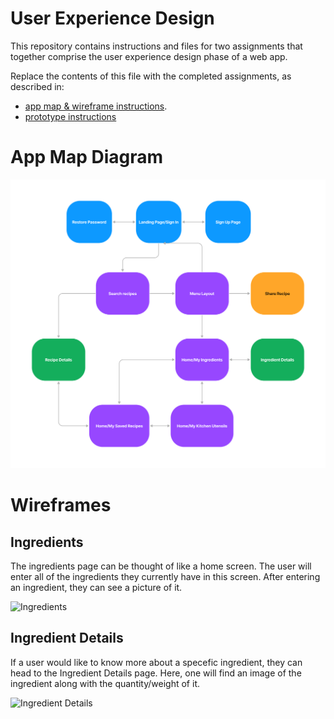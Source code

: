 # User Experience Design

This repository contains instructions and files for two assignments that together comprise the user experience design phase of a web app.

Replace the contents of this file with the completed assignments, as described in:

- [app map & wireframe instructions](instructions-0a-app-map-wireframes.md).
- [prototype instructions](instructions-0b-prototyping.md)



# App Map Diagram

![App Map](https://raw.githubusercontent.com/agiledev-students-spring-2023/final-project-what-s-for-dinner/master/ux-design/App%20Map.png)

# Wireframes

## Ingredients

The ingredients page can be thought of like a home screen. The user will enter all of the ingredients they currently have in this screen. After entering an ingredient, they can see a picture of it. 

![Ingredients](https://raw.githubusercontent.com/agiledev-students-spring-2023/final-project-what-s-for-dinner/master/ux-design/wireframes/Ingredients.png)

## Ingredient Details

If a user would like to know more about a specefic ingredient, they can head to the Ingredient Details page. Here, one will find an image of the ingredient along with the quantity/weight of it.

![Ingredient Details](https://raw.githubusercontent.com/agiledev-students-spring-2023/final-project-what-s-for-dinner/master/ux-design/wireframes/ingredient%20details.png)